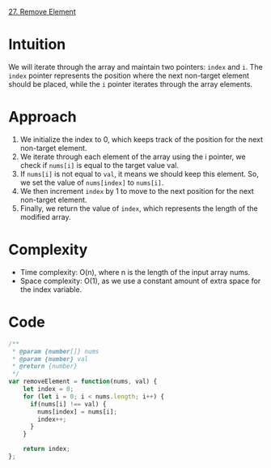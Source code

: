 [27. Remove Element](https://leetcode.com/problems/remove-element/description/)

# Intuition
We will iterate through the array and maintain two pointers: `index` and `i`. 
The `index` pointer represents the position where the next non-target element should be placed, while the `i` pointer iterates through the array elements.
	
# Approach
1. We initialize the index to 0, which keeps track of the position for the next non-target element.
2. We iterate through each element of the array using the i pointer, we check if `nums[i]` is equal to the target value val.
3. If `nums[i]` is not equal to `val`, it means we should keep this element. So, we set the value of `nums[index]` to `nums[i]`.
4. We then increment `index` by 1 to move to the next position for the next non-target element.
5.  Finally, we return the value of `index`, which represents the length of the modified array.

# Complexity
- Time complexity: O(n), where n is the length of the input array nums.
- Space complexity: O(1), as we use a constant amount of extra space for the index variable.

# Code
```javascript
/**
 * @param {number[]} nums
 * @param {number} val
 * @return {number}
 */
var removeElement = function(nums, val) {
    let index = 0;
    for (let i = 0; i < nums.length; i++) {
      if(nums[i] !== val) {
        nums[index] = nums[i];
        index++;
      }
    }

    return index;
};
```

